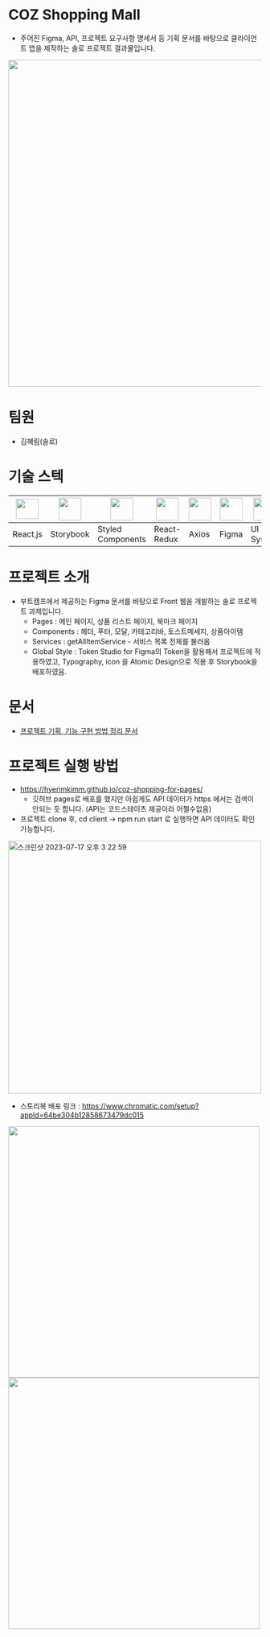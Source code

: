 # COZ Shopping Mall
- 주어진 Figma, API, 프로젝트 요구사항 명세서 등 기획 문서를 바탕으로 클라이언트 앱을 제작하는 솔로 프로젝트 결과물입니다. 
<img src="https://github.com/HyerimKimm/fe-sprint-coz-shopping/assets/50258232/ed3ca5ab-b87b-4e1e-9ea3-6d0d37cbabea" width="650px"/>

# 팀원
- 김혜림(솔로)

# 기술 스텍
|<img src="https://upload.wikimedia.org/wikipedia/commons/thumb/a/a7/React-icon.svg/2300px-React-icon.svg.png" width="45px" height="40px"/>|<img src="https://www.svgrepo.com/show/354397/storybook-icon.svg" width="45px" height="45px"/>|<img src="https://www.daggala.com/static/228867c3668e439101821568a8a03b54/19ca5/sc.png" width="45px" height="45px"/>|<img src="https://cdn.worldvectorlogo.com/logos/redux.svg" width="45px" height="45px"/>|<img src="https://user-images.githubusercontent.com/8939680/57233882-20344080-6fe5-11e9-9086-d20a955bed59.png" width="45px" height="45px"/>|<img src="https://cdn.sanity.io/images/599r6htc/localized/46a76c802176eb17b04e12108de7e7e0f3736dc6-1024x1024.png?w=804&q=75&fit=max&auto=format&dpr=2" width="45px" height="45px"/>|<img src="https://www.appschopper.com/assets/service-images/ui-ux-design.png" width="45px" height="45px"/>
|---|---|---|---|---|---|---|
|React.js|Storybook|Styled Components|React-Redux|Axios|Figma|UI System|

# 프로젝트 소개
- 부트캠프에서 제공하는 Figma 문서를 바탕으로 Front 웹을 개발하는 솔로 프로젝트 과제입니다.
  - Pages : 메인 페이지, 상품 리스트 페이지, 북마크 페이지
  - Components : 헤더, 푸터, 모달, 카테고리바, 토스트메세지, 상품아이템
  - Services : getAllItemService - 서비스 목록 전체를 불러옴
  - Global Style : Token Studio for Figma의 Token을 활용해서 프로젝트에 적용하였고, Typography, icon 을 Atomic Design으로 적용 후 Storybook을 배포하였음. 

# 문서
- <a href="https://hyerimkim.notion.site/23-07-21-d1b9ab0dbed8422487c9344a8af5e47c?pvs=4">프로젝트 기획, 기능 구현 방법 정리 문서</a>

# 프로젝트 실행 방법
 - https://hyerimkimm.github.io/coz-shopping-for-pages/
    - 깃허브 pages로 배포를 했지만 아쉽게도 API 데이터가 https 에서는 검색이 안되는 듯 합니다. (API는 코드스테이츠 제공이라 어쩔수없음)
 -  프로젝트 clone 후, cd client -> npm run start 로 실행하면 API 데이터도 확인 가능합니다. 
<img width="503" alt="스크린샷 2023-07-17 오후 3 22 59" src="https://github.com/HyerimKimm/fe-sprint-coz-shopping/assets/50258232/ceb29c48-16ec-4033-9341-ad74d7a612f1">

 - 스토리북 배포 링크 : https://www.chromatic.com/setup?appId=64be304b12858673479dc015
<img src="https://github.com/HyerimKimm/fe-sprint-coz-shopping/assets/50258232/bf926d87-205d-427e-8e1b-e221c5f80ff1" width="500px"/>
<img src="https://github.com/HyerimKimm/fe-sprint-coz-shopping/assets/50258232/3010a919-9b1b-4506-b729-c2d87778d5ee" width="500px"/>
